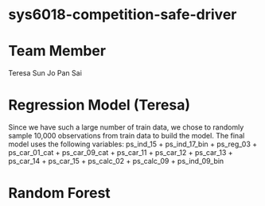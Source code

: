 # sys6018-competition-safe-driver

# Team Member
Teresa Sun
Jo Pan
Sai

# Regression Model (Teresa)
Since we have such a large number of train data, we chose to randomly sample 10,000 observations from train data to build the model. 
The final model uses the following variables: ps_ind_15 + ps_ind_17_bin + ps_reg_03 + ps_car_01_cat + ps_car_09_cat + ps_car_11 + ps_car_12 + ps_car_13 + ps_car_14 + ps_car_15 + ps_calc_02 + ps_calc_09 + ps_ind_09_bin


# Random Forest
